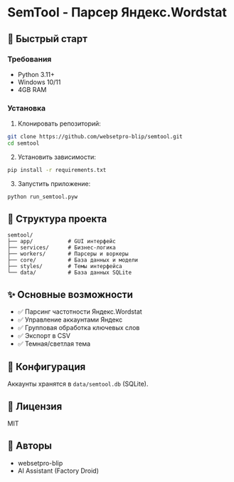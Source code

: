 ﻿# SemTool - Парсер Яндекс.Wordstat

## 🚀 Быстрый старт

### Требования
- Python 3.11+
- Windows 10/11
- 4GB RAM

### Установка

1. Клонировать репозиторий:
```bash
git clone https://github.com/websetpro-blip/semtool.git
cd semtool
```

2. Установить зависимости:
```bash
pip install -r requirements.txt
```

3. Запустить приложение:
```bash
python run_semtool.pyw
```

## 📁 Структура проекта

```
semtool/
├── app/           # GUI интерфейс
├── services/      # Бизнес-логика
├── workers/       # Парсеры и воркеры
├── core/          # База данных и модели
├── styles/        # Темы интерфейса
└── data/          # База данных SQLite
```

## ✨ Основные возможности

- ✅ Парсинг частотности Яндекс.Wordstat
- ✅ Управление аккаунтами Яндекс
- ✅ Групповая обработка ключевых слов
- ✅ Экспорт в CSV
- ✅ Темная/светлая тема

## 🔧 Конфигурация

Аккаунты хранятся в `data/semtool.db` (SQLite).

## 📝 Лицензия

MIT

## 👥 Авторы

- websetpro-blip
- AI Assistant (Factory Droid)
